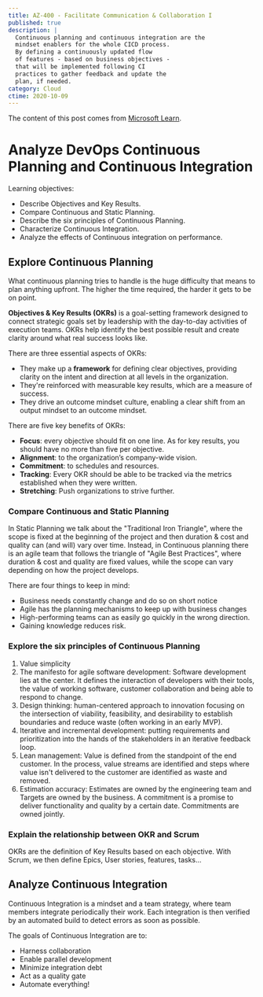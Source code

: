 ```yaml
---
title: AZ-400 - Facilitate Communication & Collaboration I
published: true
description: |
  Continuous planning and continuous integration are the
  mindset enablers for the whole CICD process.
  By defining a continuously updated flow
  of features - based on business objectives -
  that will be implemented following CI
  practices to gather feedback and update the
  plan, if needed.
category: Cloud
ctime: 2020-10-09
---
```


The content of this post comes from [Microsoft Learn](https://docs.microsoft.com/en-us/learn/modules/analyze-devops-continuous-planning-intergration/1-introduction).

# Analyze DevOps Continuous Planning and Continuous Integration 

Learning objectives:
* Describe Objectives and Key Results.
* Compare Continuous and Static Planning.
* Describe the six principles of Continuous Planning.
* Characterize Continuous Integration.
* Analyze the effects of Continuous integration on performance.

## Explore Continuous Planning

What continuous planning tries to handle is the huge difficulty that means to plan anything upfront. The higher the time required, the harder it gets to be on point.

**Objectives & Key Results (OKRs)** is a goal-setting framework designed to connect strategic goals set by leadership with the day-to-day activities of execution teams. OKRs help identify the best possible result and create clarity around what real success looks like.

There are three essential aspects of OKRs:

* They make up a **framework** for defining clear objectives, providing clarity on the intent and direction at all levels in the organization.
* They're reinforced with measurable key results, which are a measure of success.
* They drive an outcome mindset culture, enabling a clear shift from an output mindset to an outcome mindset.

There are five key benefits of OKRs:

* **Focus**: every objective should fit on one line. As for key results, you should have no more than five per objective.
* **Alignment**: to the organization’s company-wide vision.
* **Commitment**: to schedules and resources.
* **Tracking**: Every OKR should be able to be tracked via the metrics established when they were written.
* **Stretching**: Push organizations to strive further.

### Compare Continuous and Static Planning

In Static Planning we talk about the "Traditional Iron Triangle", where the scope is fixed at the beginning of the project and then duration & cost and quality can (and will) vary over time. Instead, in Continuous planning there is an agile team that follows the triangle of "Agile Best Practices", where duration & cost and quality are fixed values, while the scope can vary depending on how the project develops.

There are four things to keep in mind:

* Business needs constantly change and do so on short notice
* Agile has the planning mechanisms to keep up with business changes
* High-performing teams can as easily go quickly in the wrong direction.
* Gaining knowledge reduces risk.

### Explore the six principles of Continuous Planning

1. Value simplicity
1. The manifesto for agile software development: Software development lies at the center. It defines the interaction of developers with their tools, the value of working software, customer collaboration and being able to respond to change.
2. Design thinking: human-centered approach to innovation focusing on the intersection of viability, feasibility, and desirability to establish boundaries and reduce waste (often working in an early MVP).
3. Iterative and incremental development: putting requirements and prioritization into the hands of the stakeholders in an iterative feedback loop.
4. Lean management: Value is defined from the standpoint of the end customer. In the process, value streams are identified and steps where value isn't delivered to the customer are identified as waste and removed.
5. Estimation accuracy: Estimates are owned by the engineering team and Targets are owned by the business. A commitment is a promise to deliver functionality and quality by a certain date. Commitments are owned jointly.

### Explain the relationship between OKR and Scrum

OKRs are the definition of Key Results based on each objective. With Scrum, we then define Epics, User stories, features, tasks...

## Analyze Continuous Integration

Continuous Integration is a mindset and a team strategy, where team members integrate periodically their work. Each integration is then verified by an automated build to detect errors as soon as possible.


The goals of Continuous Integration are to:

* Harness collaboration
* Enable parallel development
* Minimize integration debt
* Act as a quality gate
* Automate everything!
